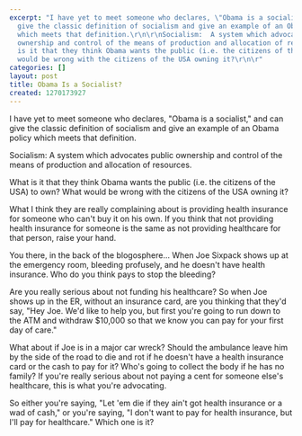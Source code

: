 ```yaml
---
excerpt: "I have yet to meet someone who declares, \"Obama is a socialist,\" and can
  give the classic definition of socialism and give an example of an Obama policy
  which meets that definition.\r\n\r\nSocialism:  A system which advocates public
  ownership and control of the means of production and allocation of resources.\r\n\r\nWhat
  is it that they think Obama wants the public (i.e. the citizens of the USA) to own?\r\nWhat
  would be wrong with the citizens of the USA owning it?\r\n\r"
categories: []
layout: post
title: Obama Is a Socialist?
created: 1270173927
---
```

I have yet to meet someone who declares, "Obama is a socialist," and can give the classic definition of socialism and give an example of an Obama policy which meets that definition.

Socialism:  A system which advocates public ownership and control of the means of production and allocation of resources.

What is it that they think Obama wants the public (i.e. the citizens of the USA) to own?
What would be wrong with the citizens of the USA owning it?

What I think they are really complaining about is providing health insurance for someone who can't buy it on his own.  If you think that not providing health insurance for someone is the same as not providing healthcare for that person, raise your hand.

You there, in the back of the blogosphere...  When Joe Sixpack shows up at the emergency room, bleeding profusely, and he doesn't have health insurance.  Who do you think pays to stop the bleeding?

Are you really serious about not funding his healthcare?  So when Joe shows up in the ER, without an insurance card, are you thinking that they'd say, "Hey Joe.  We'd like to help you, but first you're going to run down to the ATM and withdraw $10,000 so that we know you can pay for your first day of care."

What about if Joe is in a major car wreck?  Should the ambulance leave him by the side of the road to die and rot if he doesn't have a health insurance card or the cash to pay for it?  Who's going to collect the body if he has no family?   If you're really serious about not paying a cent for someone else's healthcare, this is what you're advocating.

So either you're saying, "Let 'em die if they ain't got health insurance or a wad of cash," or you're saying, "I don't want to pay for health insurance, but I'll pay for healthcare."  Which one is it?
